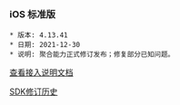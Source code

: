 ### iOS 标准版

```
* 版本: 4.13.41
* 日期: 2021-12-30
* 说明: 聚合能力正式修订发布；修复部分已知问题。
```

[查看接入说明文档](https://developers.adnet.qq.com/doc/ios/guide)

[SDK修订历史](https://developers.adnet.qq.com/doc/ios/union/union_version)
